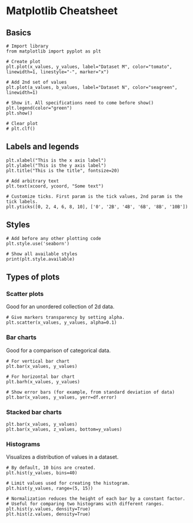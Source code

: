 
# Matplotlib Cheatsheet

## Basics

~~~
# Import library
from matplotlib import pyplot as plt

# Create plot
plt.plot(x_values, y_values, label="Dataset M", color="tomato", linewidth=1, linestyle="-", marker="x")

# Add 2nd set of values
plt.plot(a_values, b_values, label="Dataset N", color="seagreen", linewidth=1)

# Show it. All specifications need to come before show()
plt.legend(color="green")
plt.show()

# Clear plot
# plt.clf()
~~~ 

## Labels and legends

~~~
plt.xlabel("This is the x axis label")
plt.ylabel("This is the y axis label")
plt.title("This is the title", fontsize=20)

# Add arbitrary text
plt.text(xcoord, ycoord, "Some text")

# Customize ticks. First param is the tick values, 2nd param is the tick labels.
plt.yticks([0, 2, 4, 6, 8, 10], ['0', '2B', '4B', '6B', '8B', '10B'])
~~~

## Styles

~~~
# Add before any other plotting code
plt.style.use('seaborn')

# Show all available styles
print(plt.style.available)
~~~

## Types of plots

### Scatter plots

Good for an unordered collection of 2d data.

~~~
# Give markers transparency by setting alpha. 
plt.scatter(x_values, y_values, alpha=0.1)
~~~

### Bar charts

Good for a comparison of categorical data.

~~~
# For vertical bar chart
plt.bar(x_values, y_values)

# For horizontal bar chart
plt.barh(x_values, y_values)

# Show error bars (for example, from standard deviation of data)
plt.bar(x_values, y_values, yerr=df.error)
~~~

### Stacked bar charts

~~~
plt.bar(x_values, y_values)
plt.bar(x_values, z_values, bottom=y_values)
~~~

### Histograms

Visualizes a distribution of values in a dataset.

~~~
# By default, 10 bins are created.
plt.hist(y_values, bins=40)

# Limit values used for creating the histogram.
plt.hist(y_values, range=(5, 15))

# Normalization reduces the height of each bar by a constant factor.
# Useful for comparing two histograms with different ranges.
plt.hist(y.values, density=True)
plt.hist(z.values, density=True)
~~~

